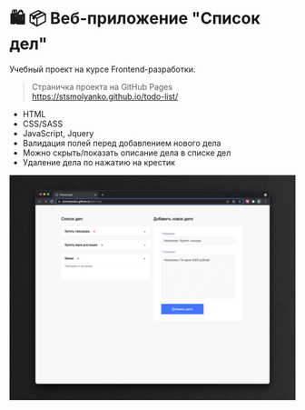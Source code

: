# 🛍 📦 Веб-приложение "Список дел"
Учебный проект на курсе Frontend-разработки.<br> 
>Страничка проекта на GitHub Pages https://stsmolyanko.github.io/todo-list/


- HTML
- CSS/SASS
- JavaScript, Jquery
- Валидация полей перед добавлением нового дела
- Можно скрыть/показать описание дела в списке дел
- Удаление дела по нажатию на крестик


<img width="1200" alt="" src="https://github.com/stsmolyanko/todo-list/blob/main/todolist_.jpg?raw=true">

